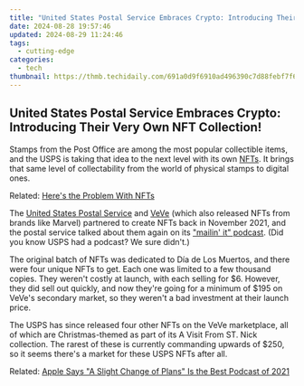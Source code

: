 ```yaml
---
title: "United States Postal Service Embraces Crypto: Introducing Their Very Own NFT Collection!"
date: 2024-08-28 19:57:46
updated: 2024-08-29 11:24:46
tags:
  - cutting-edge
categories:
  - tech
thumbnail: https://thmb.techidaily.com/691a0d9f6910ad496390c7d88febf7f6a054b2a526595909cdbd9daef2d1d484.jpg
---
```


## United States Postal Service Embraces Crypto: Introducing Their Very Own NFT Collection!

Stamps from the Post Office are among the most popular collectible items, and the USPS is taking that idea to the next level with its own [NFTs](https://extra-lessons.techidaily.com/techniques-for-writing-eye-catching-podcast-summaries/). It brings that same level of collectability from the world of physical stamps to digital ones.

Related: [Here's the Problem With NFTs](https://extra-lessons.techidaily.com/techniques-for-writing-eye-catching-podcast-summaries/) 

 The [United States Postal Service](https://ios-unlock.techidaily.com/in-2024-how-to-change-country-on-app-store-for-apple-iphone-8-with-7-methods-by-drfone-ios/) and [VeVe](https://medium.com/veve-collectibles/usps-series-1-day-of-the-dead-b5891e0d0baa) (which also released NFTs from brands like Marvel) partnered to create NFTs back in November 2021, and the postal service talked about them again on its ["mailin' it" podcast](https://shop-links.co/link/?exclusive=1&publisher%5Fslug=howtogeek&u1=UUhtgUeUpU207169&article%5Fname=Even+USPS+Has+NFTs+Now&article%5Furl=https%3A%2F%2Fwww.howtogeek.com%2F781403%2Feven-usps-has-nfts-now%2F&url=https%3A%2F%2Fpodcasts.apple.com%2Fus%2Fpodcast%2Fmailin-it-the-official-usps-podcast%2Fid1587184784). (Did you know USPS had a podcast? We sure didn't.)

 The original batch of NFTs was dedicated to Día de Los Muertos, and there were four unique NFTs to get. Each one was limited to a few thousand copies. They weren't costly at launch, with each selling for $6\. However, they did sell out quickly, and now they're going for a minimum of $195 on VeVe's secondary market, so they weren't a bad investment at their launch price.

 The USPS has since released four other NFTs on the VeVe marketplace, all of which are Christmas-themed as part of its A Visit From ST. Nick collection. The rarest of these is currently commanding upwards of $250, so it seems there's a market for these USPS NFTs after all.

Related: [Apple Says "A Slight Change of Plans" Is the Best Podcast of 2021](https://tech-revival.techidaily.com/excel-and-evolve-with-ai-proven-techniques-to-succeed-in-a-technology-driven-office/)

<ins class="adsbygoogle"
     style="display:block"
     data-ad-format="autorelaxed"
     data-ad-client="ca-pub-7571918770474297"
     data-ad-slot="1223367746"></ins>



<ins class="adsbygoogle"
     style="display:block"
     data-ad-client="ca-pub-7571918770474297"
     data-ad-slot="8358498916"
     data-ad-format="auto"
     data-full-width-responsive="true"></ins>
